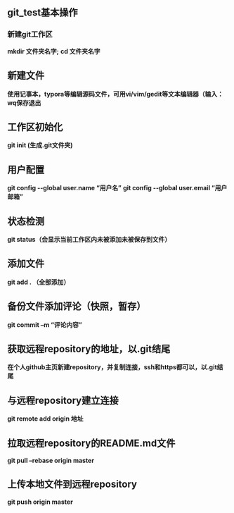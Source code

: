 ## git_test基本操作

### 新建git工作区
**mkdir 文件夹名字;**
**cd 文件夹名字**

## 新建文件
**使用记事本，typora等编辑源码文件，可用vi/vim/gedit等文本编辑器（输入：wq保存退出**

## 工作区初始化
**git init (生成.git文件夹)**

## 用户配置
**git config --global user.name “用户名”**
**git config --global user.email “用户邮箱”**

## 状态检测
**git status（会显示当前工作区内未被添加未被保存到文件）**

## 添加文件 
**git add . （全部添加）**

## 备份文件添加评论（快照，暂存）
**git commit –m “评论内容”**

## 获取远程repository的地址，以.git结尾
**在个人github主页新建repository，并复制连接，ssh和https都可以，以.git结尾**

## 与远程repository建立连接
**git remote add origin 地址**

## 拉取远程repository的README.md文件
**git pull –rebase origin master**

## 上传本地文件到远程repository
**git push origin master**

